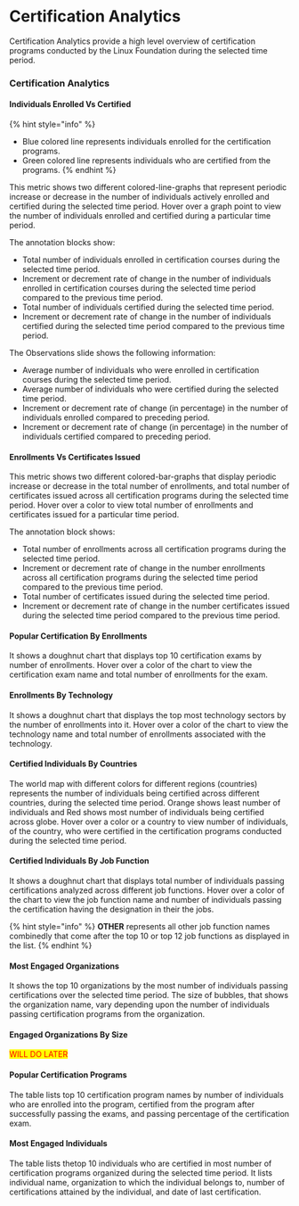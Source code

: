 # Certification Analytics

Certification Analytics provide a high level overview of certification programs conducted by the Linux Foundation during the selected time period.

### Certification Analytics

#### Individuals Enrolled Vs Certified

{% hint style="info" %}
* Blue colored line represents individuals enrolled for the certification programs.
* Green colored line represents individuals who are certified from the programs.
{% endhint %}

This metric shows two different colored-line-graphs that represent periodic increase or decrease in the number of individuals actively enrolled and certified during the selected time period. Hover over a graph point to view the number of individuals enrolled and certified during a particular time period.

The annotation blocks show:

* Total number of individuals enrolled in certification courses during the selected time period.
* Increment or decrement rate of change in the number of individuals enrolled in certification courses during the selected time period compared to the previous time period.
* Total number of individuals certified during the selected time period.
* Increment or decrement rate of change in the number of individuals certified during the selected time period compared to the previous time period.

The Observations slide shows the following information:

* Average number of individuals who were enrolled in certification courses during the selected time period.
* Average number of individuals who were certified during the selected time period.
* Increment or decrement rate of change (in percentage) in the number of individuals enrolled compared to preceding period.
* Increment or decrement rate of change (in percentage) in the number of individuals certified compared to preceding period.

#### Enrollments Vs Certificates Issued

This metric shows two different colored-bar-graphs that display periodic increase or decrease in the total number of enrollments, and total number of certificates issued across all certification programs during the selected time period. Hover over a color to view total number of enrollments and certificates issued for a particular time period.

The annotation block shows:

* Total number of enrollments across all certification programs during the selected time period.
* Increment or decrement rate of change in the number enrollments across all certification programs during the selected time period compared to the previous time period.
* Total number of certificates issued during the selected time period.
* Increment or decrement rate of change in the number certificates issued during the selected time period compared to the previous time period.

#### Popular Certification By Enrollments

It shows a doughnut chart that displays top 10 certification exams by number of enrollments. Hover over a color of the chart to view the certification exam name and total number of enrollments for the exam.

#### Enrollments By Technology

It shows a doughnut chart that displays the top most technology sectors by the number of enrollments into it. Hover over a color of the chart to view the technology name and total number of enrollments associated with the technology.

#### Certified Individuals By Countries

The world map with different colors for different regions (countries) represents the number of individuals being certified across different countries, during the selected time period. Orange shows least number of individuals and Red shows most number of individuals being certified across globe. Hover over a color or a country to view number of individuals, of the country, who were certified in the certification programs conducted during the selected time period.

#### Certified Individuals By Job Function

It shows a doughnut chart that displays total number of individuals passing certifications analyzed across different job functions. Hover over a color of the chart to view the job function name and number of individuals passing the certification having the designation in their the jobs.

{% hint style="info" %}
**OTHER** represents all other job function names combinedly that come after the top 10 or top 12 job functions as displayed in the list.
{% endhint %}

#### Most Engaged Organizations

It shows the top 10 organizations by the most number of individuals passing certifications over the selected time period. The size of bubbles, that shows the organization name, vary depending upon the number of individuals passing certification programs from the organization.

#### Engaged Organizations By Size

<mark style="color:red;">WILL DO LATER</mark>

#### Popular Certification Programs

The table lists top 10 certification program names by number of individuals who are enrolled into the program, certified from the program after successfully passing the exams, and passing percentage of the certification exam.

#### Most Engaged Individuals

The table lists thetop 10 individuals who are certified in most number of certification programs organized during the selected time period. It lists individual name, organization to which the individual belongs to, number of certifications attained by the individual, and date of last certification.
